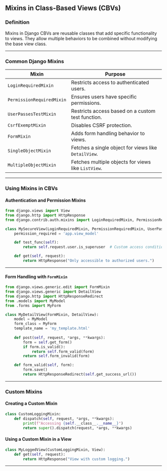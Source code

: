 ## **Mixins in Class-Based Views (CBVs)**  

### **Definition**  
Mixins in Django CBVs are reusable classes that add specific functionality to views. They allow multiple behaviors to be combined without modifying the base view class.

---

### **Common Django Mixins**  

| Mixin | Purpose |
|-------|---------|
| `LoginRequiredMixin` | Restricts access to authenticated users. |
| `PermissionRequiredMixin` | Ensures users have specific permissions. |
| `UserPassesTestMixin` | Restricts access based on a custom test function. |
| `CsrfExemptMixin` | Disables CSRF protection. |
| `FormMixin` | Adds form handling behavior to views. |
| `SingleObjectMixin` | Fetches a single object for views like `DetailView`. |
| `MultipleObjectMixin` | Fetches multiple objects for views like `ListView`. |

---

### **Using Mixins in CBVs**  

#### **Authentication and Permission Mixins**  

```python
from django.views import View
from django.http import HttpResponse
from django.contrib.auth.mixins import LoginRequiredMixin, PermissionRequiredMixin, UserPassesTestMixin

class MySecureView(LoginRequiredMixin, PermissionRequiredMixin, UserPassesTestMixin, View):
    permission_required = 'app.view_model'

    def test_func(self):
        return self.request.user.is_superuser  # Custom access condition

    def get(self, request):
        return HttpResponse("Only accessible to authorized users.")
```

---

#### **Form Handling with `FormMixin`**  

```python
from django.views.generic.edit import FormMixin
from django.views.generic import DetailView
from django.http import HttpResponseRedirect
from .models import MyModel
from .forms import MyForm

class MyDetailView(FormMixin, DetailView):
    model = MyModel
    form_class = MyForm
    template_name = 'my_template.html'
    
    def post(self, request, *args, **kwargs):
        form = self.get_form()
        if form.is_valid():
            return self.form_valid(form)
        return self.form_invalid(form)

    def form_valid(self, form):
        form.save()
        return HttpResponseRedirect(self.get_success_url())
```

---

### **Custom Mixins**  

#### **Creating a Custom Mixin**  

```python
class CustomLoggingMixin:
    def dispatch(self, request, *args, **kwargs):
        print(f"Accessing {self.__class__.__name__}")
        return super().dispatch(request, *args, **kwargs)
```

#### **Using a Custom Mixin in a View**  

```python
class MyLoggedView(CustomLoggingMixin, View):
    def get(self, request):
        return HttpResponse("View with custom logging.")
```

---

